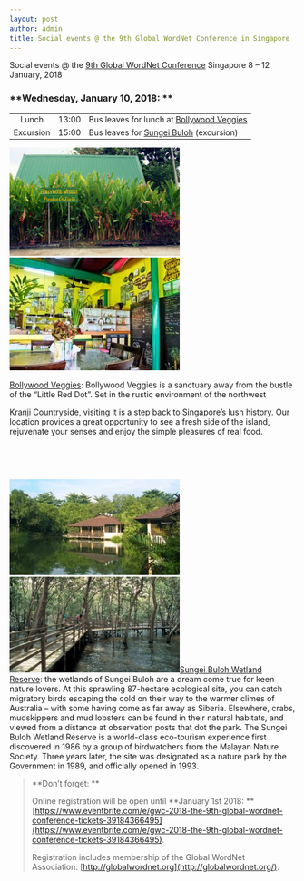 ```yaml
---
layout: post
author: admin
title: Social events @ the 9th Global WordNet Conference in Singapore
---
```


Social events @ the [9th Global WordNet
Conference](http://8%20–%2012%20January,%202018:%20http://compling.hss.ntu.edu.sg/events/2018-gwc/.)
Singapore 8 – 12 January, 2018

### **Wednesday, January 10, 2018: **

|  |  |  |
|:--:|----|----|
| Lunch | 13:00 | Bus leaves for lunch at [Bollywood Veggies](http://bollywoodveggies.com/) |
| Excursion | 15:00 | Bus leaves for [Sungei Buloh](http://www.visitsingapore.com/see-do-singapore/nature-wildlife/reserves/sungei-buloh-wetland-reserve/) (excursion) |

[![IMG_1513-Copy](/img/IMG_1513-Copy-300x191.jpg)](/img/IMG_1513-Copy.jpg)[![DSCF5968](/img/DSCF5968-300x199.jpg)](/img/DSCF5968.jpg)

[Bollywood Veggies](http://bollywoodveggies.com/): Bollywood Veggies is
a sanctuary away from the bustle of the “Little Red Dot”. Set in the
rustic environment of the northwest

Kranji Countryside, visiting it is a step back to Singapore’s lush
history. Our location provides a great opportunity to see a fresh side
of the island, rejuvenate your senses and enjoy the simple pleasures of
real food.

 

 

[![item_1.thumbnail.carousel-img.740.416](/img/item_1.thumbnail.carousel-img.740.416-300x169.jpg)](/img/item_1.thumbnail.carousel-img.740.416.jpg)[![item_2.thumbnail.carousel-img.740.416](/img/item_2.thumbnail.carousel-img.740.416-300x169.jpg)](/img/item_2.thumbnail.carousel-img.740.416.jpg)[Sungei
Buloh Wetland
Reserve](http://www.visitsingapore.com/see-do-singapore/nature-wildlife/reserves/sungei-buloh-wetland-reserve/):
the wetlands of Sungei Buloh are a dream come true for keen nature
lovers. At this sprawling 87-hectare ecological site, you can catch
migratory birds escaping the cold on their way to the warmer climes of
Australia – with some having come as far away as Siberia. Elsewhere,
crabs, mudskippers and mud lobsters can be found in their natural
habitats, and viewed from a distance at observation posts that dot the
park. The Sungei Buloh Wetland Reserve is a world-class eco-tourism
experience first discovered in 1986 by a group of birdwatchers from the
Malayan Nature Society. Three years later, the site was designated as a
nature park by the Government in 1989, and officially opened in 1993.

> **Don’t forget: **
>
> Online registration will be open until **January 1st
> 2018: **[https://www.eventbrite.com/e/gwc-2018-the-9th-global-wordnet-conference-tickets-39184366495](https://www.eventbrite.com/e/gwc-2018-the-9th-global-wordnet-conference-tickets-39184366495).
>
> Registration includes membership of the Global WordNet
> Association: [http://globalwordnet.org](http://globalwordnet.org/).

